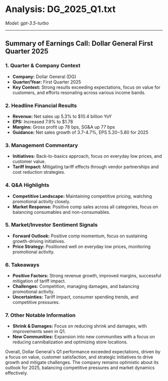 # Analysis: DG_2025_Q1.txt

*Model: gpt-3.5-turbo*

---

## Summary of Earnings Call: Dollar General First Quarter 2025

### 1. Quarter & Company Context
- **Company:** Dollar General (DG)
- **Quarter/Year:** First Quarter 2025
- **Key Context:** Strong results exceeding expectations, focus on value for customers, and efforts resonating across various income bands.

### 2. Headline Financial Results
- **Revenue:** Net sales up 5.3% to $10.4 billion YoY
- **EPS:** Increased 7.9% to $1.78
- **Margins:** Gross profit up 78 bps, SG&A up 77 bps
- **Guidance:** Net sales growth of 3.7-4.7%, EPS $5.20-$5.80 for 2025

### 3. Management Commentary
- **Initiatives:** Back-to-basics approach, focus on everyday low prices, and customer value.
- **Tariff Impact:** Mitigating tariff effects through vendor partnerships and cost reduction strategies.

### 4. Q&A Highlights
- **Competitive Landscape:** Maintaining competitive pricing, watching promotional activity closely.
- **Market Response:** Positive comp sales across all categories, focus on balancing consumables and non-consumables.

### 5. Market/Investor Sentiment Signals
- **Forward Outlook:** Positive comp momentum, focus on sustaining growth-driving initiatives.
- **Price Strategy:** Positioned well on everyday low prices, monitoring promotional activity.

### 6. Takeaways
- **Positive Factors:** Strong revenue growth, improved margins, successful mitigation of tariff impact.
- **Challenges:** Competition, managing damages, and balancing promotional activity.
- **Uncertainties:** Tariff impact, consumer spending trends, and competitive pressures.

### 7. Other Notable Information
- **Shrink & Damages:** Focus on reducing shrink and damages, with improvements seen in Q1.
- **New Communities:** Expansion into new communities with a focus on reducing cannibalization and optimizing store locations.

Overall, Dollar General's Q1 performance exceeded expectations, driven by a focus on value, customer satisfaction, and strategic initiatives to drive growth and mitigate challenges. The company remains optimistic about its outlook for 2025, balancing competitive pressures and market dynamics effectively.